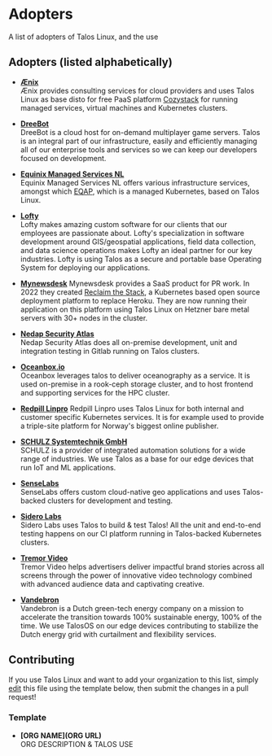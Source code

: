 # Adopters

A list of adopters of Talos Linux, and the use

## Adopters (listed alphabetically)
* **[Ænix](https://aenix.io/)**  
  Ænix provides consulting services for cloud providers and uses Talos Linux as base disto for free PaaS platform [Cozystack](https://cozystack.io) for running managed services, virtual machines and Kubernetes clusters.

* **[DreeBot](https://dreebot.com)**   
  DreeBot is a cloud host for on-demand multiplayer game servers. Talos is an integral part of our infrastructure, easily and efficiently managing all of our enterprise tools and services so we can keep our developers focused on development.

* **[Equinix Managed Services NL](https://www.equinix.nl/services/managed-services/netherlands)**  
  Equinix Managed Services NL offers various infrastructure services, amongst which [EQAP](https://www.equinix.nl/services/managed-services/netherlands/application-platform), which is a managed Kubernetes, based on Talos Linux.

* **[Lofty](https://hirelofty.com)**  
  Lofty makes amazing custom software for our clients that our employees are passionate about. Lofty's specialization in software development around GIS/geospatial applications, field data collection, and data science operations makes Lofty an ideal partner for our key industries. Lofty is using Talos as a secure and portable base Operating System for deploying our applications.

* **[Mynewsdesk](https://mynewsdesk.com)**
  Mynewsdesk provides a SaaS product for PR work. In 2022 they created [Reclaim the Stack](https://reclaim-the-stack.com), a Kubernetes based open source deployment platform to replace Heroku. They are now running their application on this platform using Talos Linux on Hetzner bare metal servers with 30+ nodes in the cluster.

* **[Nedap Security Atlas](https://nedapsecurityatlas.com)**  
  Nedap Security Atlas does all on-premise development, unit and integration testing in Gitlab running on Talos clusters.

* **[Oceanbox.io](https://oceanbox.io)**  
  Oceanbox leverages talos to deliver oceanography as a service. It is used on-premise in a rook-ceph storage cluster, and to host frontend and supporting services for the HPC cluster.  

* **[Redpill Linpro](https://redpill-linpro.com)**
  Redpill Linpro uses Talos Linux for both internal and customer specific Kubernetes services. It is for example used to provide a triple-site platform for Norway's biggest online publisher.

* **[SCHULZ Systemtechnik GmbH](https://schulz.st/en/page/schulz-systemtechnik)**  
  SCHULZ is a provider of integrated automation solutions for a wide range of industries. We use Talos as a base for our edge devices that run IoT and ML applications.

* **[SenseLabs](https://senselabs.de)**  
  SenseLabs offers custom cloud-native geo applications and uses Talos-backed clusters for development and testing.
  
* **[Sidero Labs](https://www.siderolabs.com)**  
  Sidero Labs uses Talos to build & test Talos! All the unit and end-to-end testing happens on our CI platform running in Talos-backed Kubernetes clusters.
  
* **[Tremor Video](https://www.tremorvideo.com)**  
  Tremor Video helps advertisers deliver impactful brand stories across all screens through the power of innovative video technology combined with advanced audience data and captivating creative.

* **[Vandebron](https://www.vandebron.nl)**  
  Vandebron is a Dutch green-tech energy company on a mission to accelerate the transition towards 100% sustainable energy, 100% of the time. We use TalosOS on our edge devices contributing to stabilize the Dutch energy grid with curtailment and flexibility services.

## Contributing

If you use Talos Linux and want to add your organization to this list, simply [edit](https://github.com/siderolabs/talos/edit/main/ADOPTERS.md) this file using the template below, then submit the changes in a pull request!

### Template

* **[ORG NAME](ORG URL)**  
  ORG DESCRIPTION & TALOS USE
